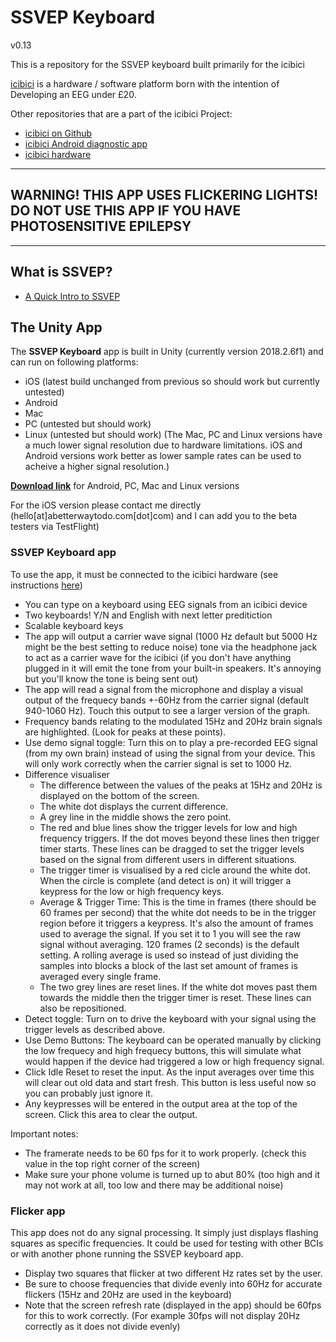 # SSVEP Keyboard
v0.13

This is a repository for the SSVEP keyboard built primarily for the icibici

[icibici](https://icibici.github.io/site/) is a hardware / software platform born with the intention of Developing an EEG under £20.

Other repositories that are a part of the icibici Project:

* [icibici on Github](https://github.com/icibici)
* [icibici Android diagnostic app](https://github.com/icibici/Android-diagnostic-app)
* [icibici hardware](https://github.com/icibici/smartphone-bci-hardware)

---------------------------------------------------------------------------------------------------------------------------------------------------------

**WARNING! THIS APP USES FLICKERING LIGHTS! DO NOT USE THIS APP IF YOU HAVE PHOTOSENSITIVE EPILEPSY**
---------------------------------------------------------------------------------------------------

---------------------------------------------------------------------------------------------------------------------------------------------------------

## What is SSVEP?

- [A Quick Intro to SSVEP](https://web.archive.org/web/20181209171157/http://synaptitude.me/blog/a-quick-intro-to-ssvep-steady-state-visually-evoked-potential/)

## The Unity App

The **SSVEP Keyboard** app is built in Unity (currently version 2018.2.6f1) and can run on following platforms:

- iOS (latest build unchanged from previous so should work but currently untested)
- Android
- Mac
- PC (untested but should work)
- Linux (untested but should work)
(The Mac, PC and Linux versions have a much lower signal resolution due to hardware limitations. iOS and Android versions work better as lower sample rates can be used to acheive a higher signal resolution.)

**[Download link](https://drive.google.com/drive/folders/0B4W4Pn0tIMBXbGUtdmJCMW02dk0?usp=sharing)** for Android, PC, Mac and Linux versions

For the iOS version please contact me directly (hello[at]abetterwaytodo.com[dot]com) and I can add you to the beta testers via TestFlight)

### SSVEP Keyboard app

To use the app, it must be connected to the icibici hardware (see instructions [here](https://github.com/icibici/smartphone-bci-hardware))

- You can type on a keyboard using EEG signals from an icibici device
- Two keyboards! Y/N and English with next letter preditiction
- Scalable keyboard keys
- The app will output a carrier wave signal (1000 Hz default but 5000 Hz might be the best setting to reduce noise) tone via the headphone jack to act as a carrier wave for the icibici (if you don't have anything plugged in it will emit the tone from your built-in speakers. It's annoying but you'll know the tone is being sent out)
- The app will read a signal from the microphone and display a visual output of the frequecy bands +-60Hz from the carrier signal (default 940-1060 Hz). Touch this output to see a larger version of the graph.
- Frequency bands relating to the modulated 15Hz and 20Hz brain signals are highlighted. (Look for peaks at these points).
- Use demo signal toggle: Turn this on to play a pre-recorded EEG signal (from my own brain) instead of using the signal from your device. This will only work correctly when the carrier signal is set to 1000 Hz.
- Difference visualiser
  - The difference between the values of the peaks at 15Hz and 20Hz is displayed on the bottom of the screen.
  - The white dot displays the current difference.
  - A grey line in the middle shows the zero point.
  - The red and blue lines show the trigger levels for low and high frequency triggers. If the dot moves beyond these lines then trigger timer starts. These lines can be dragged to set the trigger levels based on the signal from different users in different situations.
  - The trigger timer is visualised by a red cicle around the white dot. When the circle is complete (and detect is on) it will trigger a keypress for the low or high frequency keys.
  - Average & Trigger Time: This is the time in frames (there should be 60 frames per second) that the white dot needs to be in the trigger region before it triggers a keypress. It's also the amount of frames used to average the signal. If you set it to 1 you will see the raw signal without averaging. 120 frames (2 seconds) is the default setting. A rolling average is used so instead of just dividing the samples into blocks a block of the last set amount of frames is averaged every single frame.
  - The two grey lines are reset lines. If the white dot moves past them towards the middle then the trigger timer is reset. These lines can also be repositioned.
- Detect toggle: Turn on to drive the keyboard with your signal using the trigger levels as described above.
- Use Demo Buttons: The keyboard can be operated manually by clicking the low frequecy and high frequecy buttons, this will simulate what would happen if the device had triggered a low or high frequency signal.
- Click Idle Reset to reset the input. As the input averages over time this will clear out old data and start fresh. This button is less useful now so you can probably just ignore it.
- Any keypresses will be entered in the output area at the top of the screen. Click this area to clear the output.

Important notes:
- The framerate needs to be 60 fps for it to work properly. (check this value in the top right corner of the screen)
- Make sure your phone volume is turned up to abut 80% (too high and it may not work at all, too low and there may be additional noise)

### Flicker app

This app does not do any signal processing. It simply just displays flashing squares as specific frequencies. It could be used for testing with other BCIs or with another phone running the SSVEP keyboard app.

- Display two squares that flicker at two different Hz rates set by the user.
- Be sure to choose frequencies that divide evenly into 60Hz for accurate flickers (15Hz and 20Hz are used in the keyboard)
- Note that the screen refresh rate (displayed in the app) should be 60fps for this to work correctly. (For example 30fps will not display 20Hz correctly as it does not divide evenly)


